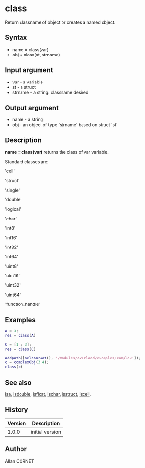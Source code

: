 

# class

Return classname of object or creates a named object.

## Syntax

- name = class(var)
- obj = class(st, strname)

## Input argument

 - var - a variable
 - st - a struct
 - strname - a string: classname desired

## Output argument

 - name - a string
 - obj - an object of type 'strname' based on struct 'st'

## Description


  <p><b>name = class(var)</b> returns the class of var variable.</p>
  <p>Standard classes are:</p>
  <p>'cell'</p>
  <p>'struct'</p>
  <p>'single'</p>
  <p>'double'</p>
  <p>'logical'</p>
  <p>'char'</p>
  <p>'int8'</p>
  <p>'int16'</p>
  <p>'int32'</p>
  <p>'int64'</p>
  <p>'uint8'</p>
  <p>'uint16'</p>
  <p>'uint32'</p>
  <p>'uint64'</p>
  <p>'function_handle'</p>


## Examples

```matlab
A = 3;
res = class(A)
```
```matlab
C = [1 ; 3];
res = class(C)
```
```matlab
addpath([nelsonroot(), '/modules/overload/examples/complex']);
c = complexObj(3,4);
class(c)
```

## See also

[isa](isa.md), [isdouble](isdouble.html), [isfloat](isfloat.md), [ischar](ischar.md), [isstruct](isstruct.md), [iscell](iscell.md).
## History

|Version|Description|
|------|------|
|1.0.0|initial version|


## Author

Allan CORNET



